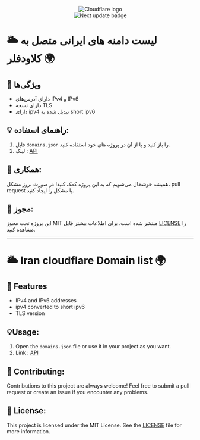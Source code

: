 <p align="center"> <img src="https://img.shields.io/badge/-Cloudflare-f38020?style=flat-square&logo=Cloudflare&logoColor=white" alt="Cloudflare logo"><br> <img src="https://img.shields.io/badge/next%20update-250%20%E2%98%85-lightgrey?style=for-the-badge&color=yellow&logo=star" alt="Next update badge"> </p>

# 🌥️ لیست دامنه های ایرانی متصل به کلاودفلر 🌍

## 🌟 ویژگی‌ها

*  دارای آدرس‌های IPv4 و IPv6
*  دارای نسخه TLS
*  دارای ipv4 تبدیل شده به short ipv6

## 💡 راهنمای استفاده:
1. فایل `domains.json` را باز کنید و یا از آن در پروژه های خود استفاده کنید.
2. لینک : [API](https://raw.githubusercontent.com/hossein-mohseni/CF-Web/main/domains.json)

## 🤝 همکاری:
همیشه خوشحال می‌شویم که به این پروژه کمک کنید! در صورت بروز مشکل، pull request یا مشکل را ایجاد کنید.

## 📃 مجوز:
این پروژه تحت مجوز MIT منتشر شده است. برای اطلاعات بیشتر فایل [LICENSE](https://github.com/hossein-mohseni/CF-Web/blob/main/LICENSE) را مشاهده کنید.





------------------------------------------------------------------------



# 🌥️ Iran cloudflare Domain list 🌍

## 🌟 Features

*  IPv4 and IPv6 addresses
*  ipv4 converted to short ipv6
*  TLS version

## 💡Usage:

1. Open the `domains.json` file or use it in your project as you want.
2. Link : [API](https://raw.githubusercontent.com/hossein-mohseni/CF-Web/main/domains.json)

## 🤝 Contributing:
Contributions to this project are always welcome! Feel free to submit a pull request or create an issue if you encounter any problems.

## 📃 License:
This project is licensed under the MIT License. See the [LICENSE](https://github.com/hossein-mohseni/CF-Web/blob/main/LICENSE) file for more information.

